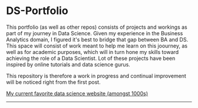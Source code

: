 # DS-Portfolio

This portfolio (as well as other repos) consists of projects and workings as part of my journey in Data Science. Given my experience in the Business Analytics domain, I figured it's best to bridge that gap between BA and DS. This space will consist of work meant to help me learn on this joourney, as well as for academic purposes, which will in turn hone my skills toward achieving the role of a Data Scientist. Lot of these projects have been inspired by online tutorials and data science gurus.

This repository is therefore a work in progress and continual improvement will be noticed right from the first post.

[My current favorite data science website (amongst 1000s)](https://towardsdatascience.com/)
***


